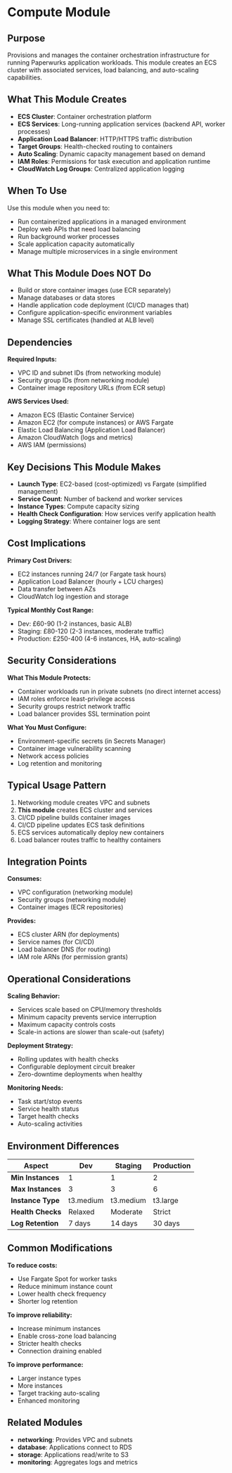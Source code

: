 # Compute Module

## Purpose

Provisions and manages the container orchestration infrastructure for running Paperwurks application workloads. This module creates an ECS cluster with associated services, load balancing, and auto-scaling capabilities.

## What This Module Creates

- **ECS Cluster**: Container orchestration platform
- **ECS Services**: Long-running application services (backend API, worker processes)
- **Application Load Balancer**: HTTP/HTTPS traffic distribution
- **Target Groups**: Health-checked routing to containers
- **Auto Scaling**: Dynamic capacity management based on demand
- **IAM Roles**: Permissions for task execution and application runtime
- **CloudWatch Log Groups**: Centralized application logging

## When To Use

Use this module when you need to:

- Run containerized applications in a managed environment
- Deploy web APIs that need load balancing
- Run background worker processes
- Scale application capacity automatically
- Manage multiple microservices in a single environment

## What This Module Does NOT Do

- Build or store container images (use ECR separately)
- Manage databases or data stores
- Handle application code deployment (CI/CD manages that)
- Configure application-specific environment variables
- Manage SSL certificates (handled at ALB level)

## Dependencies

**Required Inputs:**

- VPC ID and subnet IDs (from networking module)
- Security group IDs (from networking module)
- Container image repository URLs (from ECR setup)

**AWS Services Used:**

- Amazon ECS (Elastic Container Service)
- Amazon EC2 (for compute instances) or AWS Fargate
- Elastic Load Balancing (Application Load Balancer)
- Amazon CloudWatch (logs and metrics)
- AWS IAM (permissions)

## Key Decisions This Module Makes

- **Launch Type**: EC2-based (cost-optimized) vs Fargate (simplified management)
- **Service Count**: Number of backend and worker services
- **Instance Types**: Compute capacity sizing
- **Health Check Configuration**: How services verify application health
- **Logging Strategy**: Where container logs are sent

## Cost Implications

**Primary Cost Drivers:**

- EC2 instances running 24/7 (or Fargate task hours)
- Application Load Balancer (hourly + LCU charges)
- Data transfer between AZs
- CloudWatch log ingestion and storage

**Typical Monthly Cost Range:**

- Dev: £60-90 (1-2 instances, basic ALB)
- Staging: £80-120 (2-3 instances, moderate traffic)
- Production: £250-400 (4-6 instances, HA, auto-scaling)

## Security Considerations

**What This Module Protects:**

- Container workloads run in private subnets (no direct internet access)
- IAM roles enforce least-privilege access
- Security groups restrict network traffic
- Load balancer provides SSL termination point

**What You Must Configure:**

- Environment-specific secrets (in Secrets Manager)
- Container image vulnerability scanning
- Network access policies
- Log retention and monitoring

## Typical Usage Pattern

1. Networking module creates VPC and subnets
2. **This module** creates ECS cluster and services
3. CI/CD pipeline builds container images
4. CI/CD pipeline updates ECS task definitions
5. ECS services automatically deploy new containers
6. Load balancer routes traffic to healthy containers

## Integration Points

**Consumes:**

- VPC configuration (networking module)
- Security groups (networking module)
- Container images (ECR repositories)

**Provides:**

- ECS cluster ARN (for deployments)
- Service names (for CI/CD)
- Load balancer DNS (for routing)
- IAM role ARNs (for permission grants)

## Operational Considerations

**Scaling Behavior:**

- Services scale based on CPU/memory thresholds
- Minimum capacity prevents service interruption
- Maximum capacity controls costs
- Scale-in actions are slower than scale-out (safety)

**Deployment Strategy:**

- Rolling updates with health checks
- Configurable deployment circuit breaker
- Zero-downtime deployments when healthy

**Monitoring Needs:**

- Task start/stop events
- Service health status
- Target health checks
- Auto-scaling activities

## Environment Differences

| Aspect            | Dev       | Staging   | Production |
| ----------------- | --------- | --------- | ---------- |
| **Min Instances** | 1         | 1         | 2          |
| **Max Instances** | 3         | 3         | 6          |
| **Instance Type** | t3.medium | t3.medium | t3.large   |
| **Health Checks** | Relaxed   | Moderate  | Strict     |
| **Log Retention** | 7 days    | 14 days   | 30 days    |

## Common Modifications

**To reduce costs:**

- Use Fargate Spot for worker tasks
- Reduce minimum instance count
- Lower health check frequency
- Shorter log retention

**To improve reliability:**

- Increase minimum instances
- Enable cross-zone load balancing
- Stricter health checks
- Connection draining enabled

**To improve performance:**

- Larger instance types
- More instances
- Target tracking auto-scaling
- Enhanced monitoring

## Related Modules

- **networking**: Provides VPC and subnets
- **database**: Applications connect to RDS
- **storage**: Applications read/write to S3
- **monitoring**: Aggregates logs and metrics
